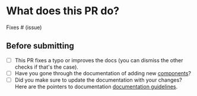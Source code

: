 # What does this PR do?


Fixes # (issue)


## Before submitting
- [ ] This PR fixes a typo or improves the docs (you can dismiss the other checks if that's the case).
- [ ] Have you gone through the documentation of adding new [components](../docs/components.md)?
- [ ] Did you make sure to update the documentation with your changes? Here are the pointers to documentation
      [documentation guidelines](../README.md#-further-documentation).